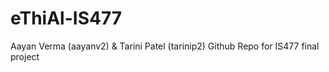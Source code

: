 # eThiAl-IS477
Aayan Verma (aayanv2) &amp; Tarini Patel (tarinip2) Github Repo for IS477 final project
